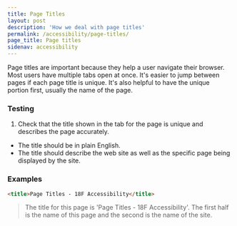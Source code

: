 ```yaml
---
title: Page Titles
layout: post
description: 'How we deal with page titles'
permalink: /accessibility/page-titles/
page_title: Page titles
sidenav: accessibility
---
```

Page titles are important because they help a user navigate their browser. Most users have multiple tabs open at once. It's easier to jump between pages if each page title is unique. It's also helpful to have the unique portion first, usually the name of the page.

### Testing

1. Check that the title shown in the tab for the page is unique and describes the page accurately.
  * The title should be in plain English.
  * The title should describe the web site as well as the specific page being displayed by the site.

### Examples

```html
<title>Page Titles - 18F Accessibility</title>
```

> The title for this page is 'Page Titles - 18F Accessibility'. The first half is the name of this page and the second is the name of the site.
